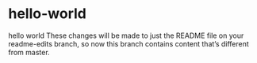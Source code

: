 # hello-world
hello world
These changes will be made to just the README file on your readme-edits branch, so now this branch contains content that’s different from master.
